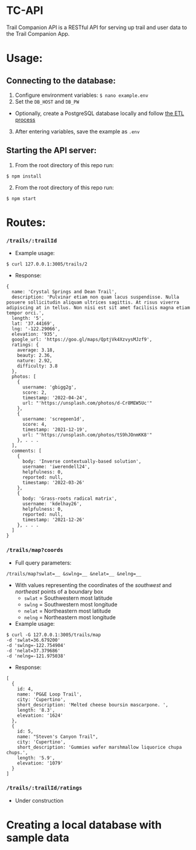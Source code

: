 # TC-API
Trail Companion API is a RESTful API for serving up trail and user data to the Trail Companion App.

# Usage:
## Connecting to the database:
1. Configure environment variables:
`$ nano example.env`
2. Set the `DB_HOST` and `DB_PW`
  - Optionally, create a PostgreSQL database locally and follow [the ETL process](#creating-a-local-database-with-sample-data)
3. After entering variables, save the example as `.env`

## Starting the API server:
1. From the root directory of this repo run:
```
$ npm install
```
2. From the root directory of this repo run:
```
$ npm start
```


# Routes:
### `/trails/:trailId`
- Example usage:
```
$ curl 127.0.0.1:3005/trails/2
```
- Response:
```
{
  name: 'Crystal Springs and Dean Trail',
  description: 'Pulvinar etiam non quam lacus suspendisse. Nulla posuere sollicitudin aliquam ultrices sagittis. At risus viverra adipiscing at in tellus. Non nisi est sit amet facilisis magna etiam tempor orci.',
  length: '5',
  lat: '37.44169',
  lng: '-122.29066',
  elevation: '935',
  google_url: 'https://goo.gl/maps/QptjVk4XzvysMJzf9',
  ratings: {
    average: 3.18,
    beauty: 2.36,
    nature: 2.92,
    difficulty: 3.8
  },
  photos: [
    {
      username: 'gbigg2g',
      score: 2,
      timestamp: '2022-04-24',
      url: "'https://unsplash.com/photos/d-Cr8MEW5Uc'"
    },
    {
      username: 'scregeen1d',
      score: 4,
      timestamp: '2021-12-19',
      url: "'https://unsplash.com/photos/tS9hJOnmKK8'"
    }, . . .
  ],
  comments: [
    {
      body: 'Inverse contextually-based solution',
      username: 'iwerendell24',
      helpfulness: 0,
      reported: null,
      timestamp: '2022-03-26'
    },
    {
      body: 'Grass-roots radical matrix',
      username: 'kdelhay26',
      helpfulness: 0,
      reported: null,
      timestamp: '2021-12-26'
    }, . . .
  ]
}
```

### `/trails/map?coords`
- Full query parameters:
```
/trails/map?swlat=__ &swlng=__ &nelat=__ &nelng=__
```
  - With values representing the coordinates of the *southwest* and *northeast* points of a boundary box
    - `swlat` = Southwestern most latitude
    - `swlng` = Southwestern most longitude
    - `nelat` = Northeastern most latitude
    - `nelng` = Northeastern most longitude
- Example usage:
```
$ curl -G 127.0.0.1:3005/trails/map
-d 'swlat=36.679200'
-d 'swlng=-122.754904'
-d 'nelat=37.379686'
-d 'nelng=-121.975038'
```
- Response:
```
[
  {
    id: 4,
    name: 'PG&E Loop Trail',
    city: 'Cupertino',
    short_description: 'Melted cheese boursin mascarpone. ',
    length: '8.3',
    elevation: '1624'
  },
  {
    id: 5,
    name: "Steven's Canyon Trail",
    city: 'Cupertino',
    short_description: 'Gummies wafer marshmallow liquorice chupa chups.',
    length: '5.9',
    elevation: '1079'
  }
]
```

### `/trails/:trailId/ratings`
- Under construction


# Creating a local database with sample data